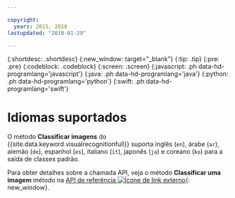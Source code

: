 ```yaml
---

copyright:
  years: 2015, 2018
lastupdated: "2018-01-29"

---
```


{:shortdesc: .shortdesc}
{:new_window: target="_blank"}
{:tip: .tip}
{:pre: .pre}
{:codeblock: .codeblock}
{:screen: .screen}
{:javascript: .ph data-hd-programlang='javascript'}
{:java: .ph data-hd-programlang='java'}
{:python: .ph data-hd-programlang='python'}
{:swift: .ph data-hd-programlang='swift'}

# Idiomas suportados

O método **Classificar imagens** do {{site.data.keyword.visualrecognitionfull}} suporta inglês (`en`), árabe (`ar`), alemão (`de`), espanhol (`es`), italiano (`it`), japonês (`ja`) e coreano (`ko`) para a saída de classes padrão.

Para obter detalhes sobre a chamada API, veja o método **Classificar uma imagem** método na [API de referência ![Ícone de link externo](../../icons/launch-glyph.svg "Ícone de link externo")](https://www.ibm.com/watson/developercloud/visual-recognition/api/v3/#classify_an_image){: new_window}.
